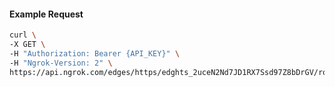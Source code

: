 <!-- Code generated for API Clients. DO NOT EDIT. -->

#### Example Request

```bash
curl \
-X GET \
-H "Authorization: Bearer {API_KEY}" \
-H "Ngrok-Version: 2" \
https://api.ngrok.com/edges/https/edghts_2uceN2Nd7JD1RX7Ssd97Z8bDrGV/routes/edghtsrt_2uceN2kTcwcEsivsqzrDNWkunpD/circuit_breaker
```
